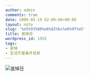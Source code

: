```yaml
---
author: admin
comments: true
date: 2008-05-19 02:09:06+00:00
layout: note
slug: '%e5%93%80%e6%82%bc%e6%97%a5'
title: 哀悼日
wordpress_id: 1555
tags:
- 哀悼
- 生活不是条件反射
---
```


![哀悼日](http://pic.yupoo.com/substomato/23063593ec33/g1o83tsl.jpg)
